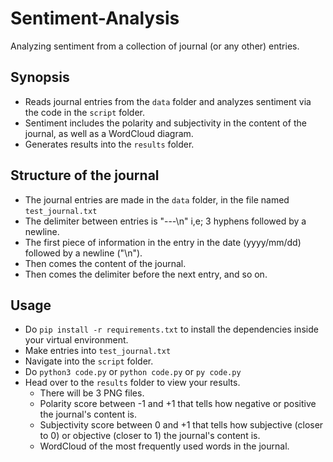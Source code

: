 # Sentiment-Analysis
Analyzing sentiment from a collection of journal (or any other) entries.

## Synopsis
- Reads journal entries from the `data` folder and analyzes sentiment via the code in the `script` folder.
- Sentiment includes the polarity and subjectivity in the content of the journal, as well as a WordCloud diagram.
- Generates results into the `results` folder.

## Structure of the journal
- The journal entries are made in the `data` folder, in the file named `test_journal.txt`
- The delimiter between entries is "---\n" i,e; 3 hyphens followed by a newline.
- The first piece of information in the entry in the date (yyyy/mm/dd) followed by a newline ("\n").
- Then comes the content of the journal.
- Then comes the delimiter before the next entry, and so on.

## Usage
- Do `pip install -r requirements.txt` to install the dependencies inside your virtual environment.
- Make entries into `test_journal.txt`
- Navigate into the `script` folder.
- Do `python3 code.py` or `python code.py` or `py code.py`
- Head over to the `results` folder to view your results.
  - There will be 3 PNG files.
  - Polarity score between -1 and +1 that tells how negative or positive the journal's content is.
  - Subjectivity score between 0 and +1 that tells how subjective (closer to 0) or objective (closer to 1) the journal's content is.
  - WordCloud of the most frequently used words in the journal.
